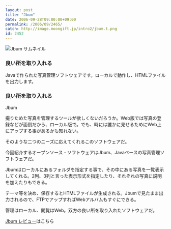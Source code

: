```yaml
---
layout: post
title: "Jbum"
date: 2006-09-28T09:00:00+09:00
permalink: /2006/09/2465/
catch: http://image.moongift.jp/intro2/jbum.t.png
id: 2452
---
```

 ![Jbum サムネイル](http://image.moongift.jp/intro2/jbum.t.png "Jbum サムネイル")
  

### 良い所を取り入れる
  
Javaで作られた写真管理ソフトウェアです。ローカルで動作し、HTMLファイルを出力します。  
<!--more-->  

### 良い所を取り入れる
  

Jbum

  

撮りためた写真を管理するツールが欲しくないだろうか。Web版では写真の登録などが面倒だから、ローカル版で。でも、時には誰かに見せるためにWeb上にアップする事があるかも知れない。

  

そのような二つのニーズに応えてくれるこのソフトウェアだ。

  

今回紹介するオープンソース・ソフトウェアはJbum、Javaベースの写真管理ソフトウェアだ。

  

Jbumはローカルにあるフォルダを指定する事で、その中にある写真を一覧表示してくれる。2列、3列と言った表示形式を指定したり、それぞれの写真に説明を加えたりもできる。

  

テーマ等を決め、保存するとHTMLファイルが生成される。Jbumで見たまま出力されるので、FTPでアップすればWebアルバムもすぐにできる。

  

管理はローカル、閲覧はWeb。双方の良い所を取り入れたソフトウェアだ。

  

[Jbum レビュー](http://oss.moongift.jp/review/i-2466.html)はこちら

